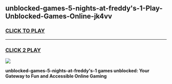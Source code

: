 
## unblocked-games-5-nights-at-freddy's-1-Play-Unblocked-Games-Online-jk4vv
<h3>
<a href="https://premium76.site?title=unblocked-games-5-nights-at-freddy's-1&ref=25A">CLICK TO PLAY</a></h3>
<hr>

<h3>
<a href="https://premium76.site?title=unblocked-games-5-nights-at-freddy's-1&ref=25A">CLICK 2 PLAY</a>
  
</h3>

<a href="https://premium76.site?title=unblocked-games-5-nights-at-freddy's-1&ref=25A"><img src="https://clearcache.store/games.png"></a>


**unblocked-games-5-nights-at-freddy's-1 games unblocked: Your Gateway to Fun and Accessible Online Gaming**
